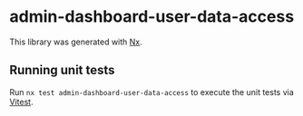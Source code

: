 # admin-dashboard-user-data-access

This library was generated with [Nx](https://nx.dev).

## Running unit tests

Run `nx test admin-dashboard-user-data-access` to execute the unit tests via [Vitest](https://vitest.dev/).
